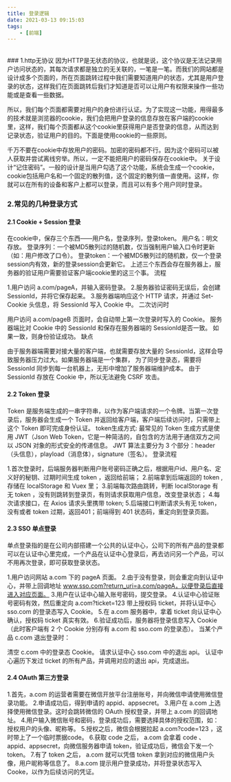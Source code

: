 ```yaml
---
title: 登录逻辑
date: 2021-03-13 09:15:03
tags:
    - [前端]
---
```


<br>
<!--more-->
### 1.http无协议
因为HTTP是无状态的协议，也就是说，这个协议是无法记录用户访问状态的，其每次请求都是独立的无关联的，一笔是一笔。而我们的网站都是设计成多个页面的，所在页面跳转过程中我们需要知道用户的状态，尤其是用户登录的状态，这样我们在页面跳转后我们才知道是否可以让用户有权限来操作一些功能或是查看一些数据。

所以，我们每个页面都需要对用户的身份进行认证。为了实现这一功能，用得最多的技术就是浏览器的cookie，我们会把用户登录的信息存放在客户端的cookie里，这样，我们每个页面都从这个cookie里获得用户是否登录的信息，从而达到记录状态，验证用户的目的。下面是使用cookie的一些原则。

千万不要在cookie中存放用户的密码。加密的密码都不行。因为这个密码可以被人获取并尝试离线穷举。所以，一定不能把用户的密码保存在cookie中。
关于设计“记住密码”。一般的设计是当用户勾选了这个功能，系统会生成一个cookie，cookie包括用户名和一个固定的散列值，这个固定的散列值一直使用。这样，你就可以在所有的设备和客户上都可以登录，而且可以有多个用户同时登录。

### 2.常见的几种登录方式
#### 2.1 Cookie + Session 登录
在cookie中，保存三个东西——用户名，登录序列，登录token。
用户名：明文存放。
登录序列：一个被MD5散列过的随机数，仅当强制用户输入口令时更新（如：用户修改了口令）。
登录token：一个被MD5散列过的随机数，仅一个登录session内有效，新的登录session会更新它。
上述三个东西会存在服务器上，服务器的验证用户需要验证客户端cookie里的这三个事。
流程

1.用户访问 a.com/pageA，并输入密码登录。
2.服务器验证密码无误后，会创建 SessionId，并将它保存起来。
3.服务器端响应这个 HTTP 请求，并通过 Set-Cookie 头信息，将 SessionId 写入 Cookie 中。
二次访问时

用户访问 a.com/pageB 页面时，会自动带上第一次登录时写入的 Cookie。
服务器端比对 Cookie 中的 SessionId 和保存在服务器端的 SessionId是否一致。
如果一致，则身份验证成功。
缺点

由于服务器端需要对接大量的客户端，也就需要存放大量的 SessionId，这样会导致服务器压力过大。如果服务器端是一个集群，
为了同步登录态，需要将 SessionId 同步到每一台机器上，无形中增加了服务器端维护成本。
由于 SessionId 存放在 Cookie 中，所以无法避免 CSRF 攻击。
#### 2.2 Token 登录
Token 是服务端生成的一串字符串，以作为客户端请求的一个令牌。当第一次登录后，服务器会生成一个 Token 并返回给客户端，客户端后续访问时，只需带上这个 Token 即可完成身份认证。
token生成方式:
最常见的 Token 生成方式是使用 JWT（Json Web Token，它是一种简洁的，自包含的方法用于通信双方之间以 JSON 对象的形式安全的传递信息。
JWT 算法主要分为 3 个部分：header（头信息），playload（消息体），signature（签名）。
登录流程

1.首次登录时，后端服务器判断用户账号密码正确之后，根据用户id、用户名、定义好的秘钥、过期时间生成 token ，返回给前端；
2.前端拿到后端返回的 token ,存储在 localStorage 和 Vuex 里；
3.前端每次路由跳转，判断 localStorage 有无 token ，没有则跳转到登录页，有则请求获取用户信息，改变登录状态；
4.每次请求接口，在 Axios 请求头里携带 token;
5.后端接口判断请求头有无 token，没有或者 token 过期，返回401；前端得到 401 状态码，重定向到登录页面。
#### 2.3 SSO 单点登录
单点登录指的是在公司内部搭建一个公共的认证中心，公司下的所有产品的登录都可以在认证中心里完成，一个产品在认证中心登录后，再去访问另一个产品，可以不用再次登录，即可获取登录状态。

1.用户访问网站 a.com 下的 pageA 页面。
2.由于没有登录，则会重定向到认证中心，并带上回调地址 www.sso.com?return_uri=a.com/pageA，以便登录后直接进入对应页面。
3.用户在认证中心输入账号密码，提交登录。
4.认证中心验证账号密码有效，然后重定向 a.com?ticket=123 带上授权码 ticket，并将认证中心sso.com 的登录态写入 Cookie。
5.在 a.com 服务器中，拿着 ticket 向认证中心确认，授权码 ticket 真实有效。
6.验证成功后，服务器将登录信息写入 Cookie（此时客户端有 2 个 Cookie 分别存有 a.com 和 sso.com 的登录态）。
当某个产品 c.com 退出登录时：

清空 c.com 中的登录态 Cookie。
请求认证中心 sso.com 中的退出 api。
认证中心遍历下发过 ticket 的所有产品，并调用对应的退出 api，完成退出。
#### 2.4 OAuth 第三方登录
1.首先，a.com 的运营者需要在微信开放平台注册账号，并向微信申请使用微信登录功能。
2.申请成功后，得到申请的 appid、appsecret。
3.用户在 a.com 上选择使用微信登录。这时会跳转微信的 OAuth 授权登录，并带上 a.com 的回调地址。
4.用户输入微信账号和密码，登录成功后，需要选择具体的授权范围，如：授权用户的头像、昵称等。
5.授权之后，微信会根据拉起 a.com?code=123 ，这时带上了一个临时票据code。
6.获取 code 之后， a.com 会拿着 code 、appid、appsecret，向微信服务器申请 token，验证成功后，微信会下发一个 token。
7.有了 token 之后， a.com 就可以凭借 token 拿到对应的微信用户头像，用户昵称等信息了。
8.a.com 提示用户登录成功，并将登录状态写入 Cooke，以作为后续访问的凭证。